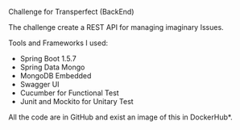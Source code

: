 Challenge for Transperfect (BackEnd)

The challenge create a REST API for managing imaginary Issues.

Tools and Frameworks I used:

- Spring Boot 1.5.7
- Spring Data Mongo
- MongoDB Embedded
- Swagger UI
- Cucumber for Functional Test
- Junit and Mockito for Unitary Test

All the code are in GitHub and exist an image of this in DockerHub*.


